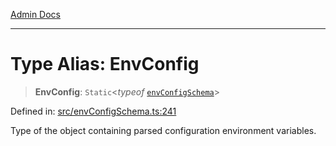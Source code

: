 [Admin Docs](/)

***

# Type Alias: EnvConfig

> **EnvConfig**: `Static`\<*typeof* [`envConfigSchema`](../variables/envConfigSchema.md)\>

Defined in: [src/envConfigSchema.ts:241](https://github.com/syedali237/talawa-api/blob/1ea81b2cbc70edeabb13ce54739da6a490530cde/src/envConfigSchema.ts#L241)

Type of the object containing parsed configuration environment variables.
